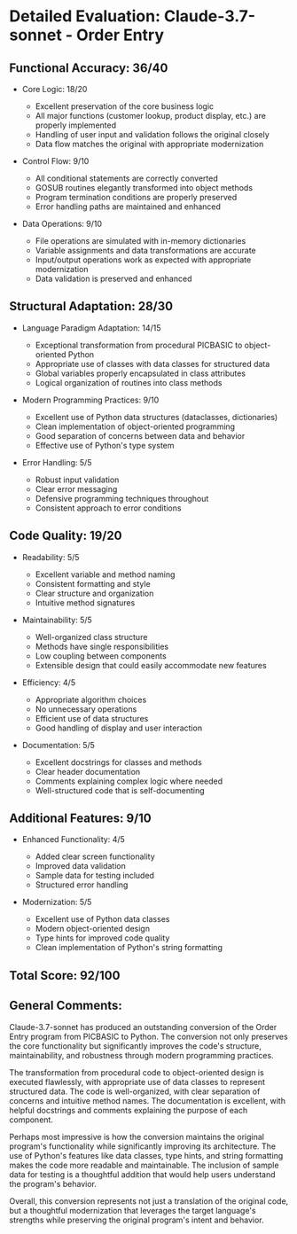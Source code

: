# Detailed Evaluation: Claude-3.7-sonnet - Order Entry

## Functional Accuracy: 36/40

- Core Logic: 18/20

  - Excellent preservation of the core business logic
  - All major functions (customer lookup, product display, etc.) are properly implemented
  - Handling of user input and validation follows the original closely
  - Data flow matches the original with appropriate modernization

- Control Flow: 9/10

  - All conditional statements are correctly converted
  - GOSUB routines elegantly transformed into object methods
  - Program termination conditions are properly preserved
  - Error handling paths are maintained and enhanced

- Data Operations: 9/10
  - File operations are simulated with in-memory dictionaries
  - Variable assignments and data transformations are accurate
  - Input/output operations work as expected with appropriate modernization
  - Data validation is preserved and enhanced

## Structural Adaptation: 28/30

- Language Paradigm Adaptation: 14/15

  - Exceptional transformation from procedural PICBASIC to object-oriented Python
  - Appropriate use of classes with data classes for structured data
  - Global variables properly encapsulated in class attributes
  - Logical organization of routines into class methods

- Modern Programming Practices: 9/10

  - Excellent use of Python data structures (dataclasses, dictionaries)
  - Clean implementation of object-oriented programming
  - Good separation of concerns between data and behavior
  - Effective use of Python's type system

- Error Handling: 5/5
  - Robust input validation
  - Clear error messaging
  - Defensive programming techniques throughout
  - Consistent approach to error conditions

## Code Quality: 19/20

- Readability: 5/5

  - Excellent variable and method naming
  - Consistent formatting and style
  - Clear structure and organization
  - Intuitive method signatures

- Maintainability: 5/5

  - Well-organized class structure
  - Methods have single responsibilities
  - Low coupling between components
  - Extensible design that could easily accommodate new features

- Efficiency: 4/5

  - Appropriate algorithm choices
  - No unnecessary operations
  - Efficient use of data structures
  - Good handling of display and user interaction

- Documentation: 5/5
  - Excellent docstrings for classes and methods
  - Clear header documentation
  - Comments explaining complex logic where needed
  - Well-structured code that is self-documenting

## Additional Features: 9/10

- Enhanced Functionality: 4/5

  - Added clear screen functionality
  - Improved data validation
  - Sample data for testing included
  - Structured error handling

- Modernization: 5/5
  - Excellent use of Python data classes
  - Modern object-oriented design
  - Type hints for improved code quality
  - Clean implementation of Python's string formatting

## Total Score: 92/100

## General Comments:

Claude-3.7-sonnet has produced an outstanding conversion of the Order Entry program from PICBASIC to Python. The conversion not only preserves the core functionality but significantly improves the code's structure, maintainability, and robustness through modern programming practices.

The transformation from procedural code to object-oriented design is executed flawlessly, with appropriate use of data classes to represent structured data. The code is well-organized, with clear separation of concerns and intuitive method names. The documentation is excellent, with helpful docstrings and comments explaining the purpose of each component.

Perhaps most impressive is how the conversion maintains the original program's functionality while significantly improving its architecture. The use of Python's features like data classes, type hints, and string formatting makes the code more readable and maintainable. The inclusion of sample data for testing is a thoughtful addition that would help users understand the program's behavior.

Overall, this conversion represents not just a translation of the original code, but a thoughtful modernization that leverages the target language's strengths while preserving the original program's intent and behavior.
